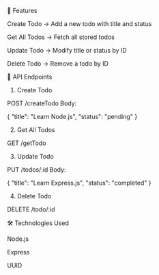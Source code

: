 🚀 Features

Create Todo → Add a new todo with title and status

Get All Todos → Fetch all stored todos

Update Todo → Modify title or status by ID

Delete Todo → Remove a todo by ID


📡 API Endpoints
1. Create Todo

POST /createTodo
Body:

{
  "title": "Learn Node.js",
  "status": "pending"
}

2. Get All Todos

GET /getTodo

3. Update Todo

PUT /todos/:id
Body:

{
  "title": "Learn Express.js",
  "status": "completed"
}

4. Delete Todo

DELETE /todo/:id

🛠 Technologies Used

Node.js

Express

UUID
